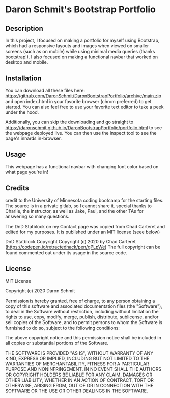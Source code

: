 # Daron Schmit's Bootstrap Portfolio

## Description 

In this project, I focused on making a portfolio for myself using Bootstrap, which had a responsive layouts and images when viewed on smaller screens (such as on mobile) while using minimal media queries (thanks bootstrap!). I also focused on making a functional navbar that worked on desktop and mobile.

## Installation

You can download all these files here: https://github.com/DaronSchmit/DaronBootstrapPortfolio/archive/main.zip and open index.html in your favorite browser (chrom preferred) to get started. You can also feel free to use your favorite text editor to take a peek under the hood. 

Additionally, you can skip the downloading and go straight to  https://daronschmit.github.io/DaronBootstrapPortfolio/portfolio.html to see the webpage deployed live. You can then use the inspect tool to see the page's innards in-browser. 


## Usage 

This webpage has a functional navbar with changing font color based on what page you're in! 


## Credits

credit to the University of Minnesota coding bootcamp for the starting files. The source is in a private gitlab, so I cannot share it. 
special thanks to Charlie, the instructor, as well as Jake, Paul, and the other TAs for answering so many questions.

The DnD Statblock on my Contact page was copied from Chad Carteret and edited for my purposes. It is published under an MIT license (seee below)

DnD Statblock Copyright
Copyright (c) 2020 by Chad Carteret (https://codepen.io/retractedhack/pen/gPLpWe)
The full copyright can be found commented out under its usage in the source code.


## License

MIT License

Copyright (c) 2020 Daron Schmit

Permission is hereby granted, free of charge, to any person obtaining a copy
of this software and associated documentation files (the "Software"), to deal
in the Software without restriction, including without limitation the rights
to use, copy, modify, merge, publish, distribute, sublicense, and/or sell
copies of the Software, and to permit persons to whom the Software is
furnished to do so, subject to the following conditions:

The above copyright notice and this permission notice shall be included in all
copies or substantial portions of the Software.

THE SOFTWARE IS PROVIDED "AS IS", WITHOUT WARRANTY OF ANY KIND, EXPRESS OR
IMPLIED, INCLUDING BUT NOT LIMITED TO THE WARRANTIES OF MERCHANTABILITY,
FITNESS FOR A PARTICULAR PURPOSE AND NONINFRINGEMENT. IN NO EVENT SHALL THE
AUTHORS OR COPYRIGHT HOLDERS BE LIABLE FOR ANY CLAIM, DAMAGES OR OTHER
LIABILITY, WHETHER IN AN ACTION OF CONTRACT, TORT OR OTHERWISE, ARISING FROM,
OUT OF OR IN CONNECTION WITH THE SOFTWARE OR THE USE OR OTHER DEALINGS IN THE
SOFTWARE.


